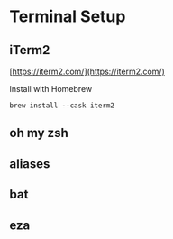 # Terminal Setup

## iTerm2

[https://iterm2.com/](https://iterm2.com/)

Install with Homebrew

```shell
brew install --cask iterm2
```

## oh my zsh

## aliases

## bat

## eza
